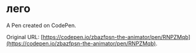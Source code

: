 # лего

A Pen created on CodePen.

Original URL: [https://codepen.io/zbazfpsn-the-animator/pen/RNPZMqb](https://codepen.io/zbazfpsn-the-animator/pen/RNPZMqb).

